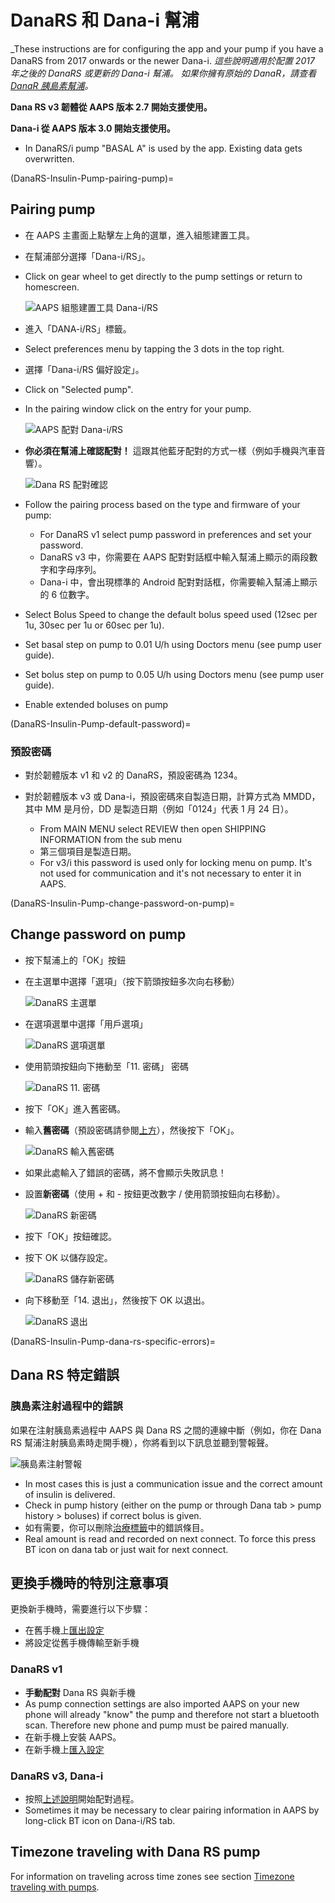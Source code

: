 # DanaRS 和 Dana-i 幫浦

_These instructions are for configuring the app and your pump if you have a DanaRS from 2017 onwards or the newer Dana-i. _這些說明適用於配置 2017 年之後的 DanaRS 或更新的 Dana-i 幫浦。 如果你擁有原始的 DanaR，請查看[DanaR 胰島素幫浦](./DanaR-Insulin-Pump)。_

**Dana RS v3 韌體從 AAPS 版本 2.7 開始支援使用。**

**Dana-i 從 AAPS 版本 3.0 開始支援使用。**

- In DanaRS/i pump "BASAL A" is used by the app. Existing data gets overwritten.

(DanaRS-Insulin-Pump-pairing-pump)=

## Pairing pump

- 在 AAPS 主畫面上點擊左上角的選單，進入組態建置工具。

- 在幫浦部分選擇「Dana-i/RS」。

- Click on gear wheel to get directly to the pump settings or return to homescreen.

  ![AAPS 組態建置工具 Dana-i/RS](../images/DanaRS_i_ConfigB.png)

- 進入「DANA-i/RS」標籤。

- Select preferences menu by tapping the 3 dots in the top right.

- 選擇「Dana-i/RS 偏好設定」。

- Click on "Selected pump".

- In the pairing window click on the entry for your pump.

  ![AAPS 配對 Dana-i/RS](../images/DanaRS_i_Pairing.png)

- **你必須在幫浦上確認配對！** 這跟其他藍牙配對的方式一樣（例如手機與汽車音響）。

  ![Dana RS 配對確認](../images/DanaRS_Pairing.png)

- Follow the pairing process based on the type and firmware of your pump:

  - For DanaRS v1 select pump password in preferences and set your password.
  - DanaRS v3 中，你需要在 AAPS 配對對話框中輸入幫浦上顯示的兩段數字和字母序列。
  - Dana-i 中，會出現標準的 Android 配對對話框，你需要輸入幫浦上顯示的 6 位數字。

- Select Bolus Speed to change the default bolus speed used (12sec per 1u, 30sec per 1u or 60sec per 1u).

- Set basal step on pump to 0.01 U/h using Doctors menu (see pump user guide).

- Set bolus step on pump to 0.05 U/h using Doctors menu (see pump user guide).

- Enable extended boluses on pump

(DanaRS-Insulin-Pump-default-password)=

### 預設密碼

- 對於韌體版本 v1 和 v2 的 DanaRS，預設密碼為 1234。
- 對於韌體版本 v3 或 Dana-i，預設密碼來自製造日期，計算方式為 MMDD，其中 MM 是月份，DD 是製造日期（例如「0124」代表 1 月 24 日）。

  - From MAIN MENU select REVIEW then open SHIPPING INFORMATION from the sub menu
  - 第三個項目是製造日期。
  - For v3/i this password is used only for locking menu on pump. It's not used for communication and it's not necessary to enter it in AAPS.

(DanaRS-Insulin-Pump-change-password-on-pump)=

## Change password on pump

- 按下幫浦上的「OK」按鈕

- 在主選單中選擇「選項」（按下箭頭按鈕多次向右移動）

  ![DanaRS 主選單](../images/DanaRSPW_01_MainMenu.png)

- 在選項選單中選擇「用戶選項」

  ![DanaRS 選項選單](../images/DanaRSPW_02_OptionMenu.png)

- 使用箭頭按鈕向下捲動至「11. 密碼」 密碼

  ![DanaRS 11. 密碼](../images/DanaRSPW_03_11PW.png)

- 按下「OK」進入舊密碼。

- 輸入**舊密碼**（預設密碼請參閱[上方](DanaRS-Insulin-Pump-default-password)），然後按下「OK」。

  ![DanaRS 輸入舊密碼](../images/DanaRSPW_04_11PWenter.png)

- 如果此處輸入了錯誤的密碼，將不會顯示失敗訊息！

- 設置**新密碼**（使用 + 和 - 按鈕更改數字 / 使用箭頭按鈕向右移動）。

  ![DanaRS 新密碼](../images/DanaRSPW_05_PWnew.png)

- 按下「OK」按鈕確認。

- 按下 OK 以儲存設定。

  ![DanaRS 儲存新密碼](../images/DanaRSPW_06_PWnewSave.png)

- 向下移動至「14. 退出」，然後按下 OK 以退出。

  ![DanaRS 退出](../images/DanaRSPW_07_Exit.png)

(DanaRS-Insulin-Pump-dana-rs-specific-errors)=

## Dana RS 特定錯誤

### 胰島素注射過程中的錯誤

如果在注射胰島素過程中 AAPS 與 Dana RS 之間的連線中斷（例如，你在 Dana RS 幫浦注射胰島素時走開手機），你將看到以下訊息並聽到警報聲。

![胰島素注射警報](../images/DanaRS_Error_bolus.png)

- In most cases this is just a communication issue and the correct amount of insulin is delivered.
- Check in pump history (either on the pump or through Dana tab > pump history > boluses) if correct bolus is given.
- 如有需要，你可以刪除[治療標籤](Screenshots-carb-correction)中的錯誤條目。
- Real amount is read and recorded on next connect. To force this press BT icon on dana tab or just wait for next connect.

## 更換手機時的特別注意事項

更換新手機時，需要進行以下步驟：

- 在舊手機上[匯出設定](ExportImportSettings-export-settings)
- 將設定從舊手機傳輸至新手機

### DanaRS v1

- **手動配對** Dana RS 與新手機
- As pump connection settings are also imported AAPS on your new phone will already "know" the pump and therefore not start a bluetooth scan. Therefore new phone and pump must be paired manually.
- 在新手機上安裝 AAPS。
- 在新手機上[匯入設定](ExportImportSettings-import-settings)

### DanaRS v3, Dana-i

- 按照[上述說明](DanaRS-Insulin-Pump-pairing-pump)開始配對過程。
- Sometimes it may be necessary to clear pairing information in AAPS by long-click BT icon on Dana-i/RS tab.

## Timezone traveling with Dana RS pump

For information on traveling across time zones see section [Timezone traveling with pumps](Timezone-traveling-danarv2-danars).
